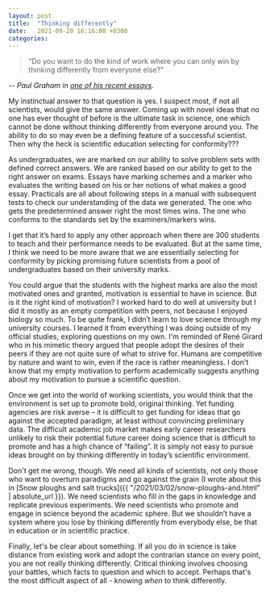 ```yaml
---
layout: post
title:  "Thinking differently"
date:   2021-09-20 16:16:00 +0300
categories:
---
```


>“Do you want to do the kind of work where you can only win by thinking differently from everyone else?”

-- *Paul Graham in [one of his recent essays](http://www.paulgraham.com/think.html).*

My instinctual answer to that question is yes. I suspect most, if not all scientists, would give the same answer. Coming up with novel ideas that no one has ever thought of before is the ultimate task in science, one which cannot be done without thinking differently from everyone around you. The ability to do so may even be a defining feature of a successful scientist. Then why the heck is scientific education selecting for conformity???

As undergraduates, we are marked on our ability to solve problem sets with defined correct answers. We are ranked based on our ability to get to the right answer on exams. Essays have marking schemes and a marker who evaluates the writing based on his or her notions of what makes a good essay. Practicals are all about following steps in a manual with subsequent tests to check our understanding of the data we generated. The one who gets the predetermined answer right the most times wins. The one who conforms to the standards set by the examiners/markers wins.

I get that it’s hard to apply any other approach when there are 300 students to teach and their performance needs to be evaluated. But at the same time, I think we need to be more aware that we are essentially selecting for conformity by picking promising future scientists from a pool of undergraduates based on their university marks.

You could argue that the students with the highest marks are also the most motivated ones and granted, motivation is essential to have in science. But is it the right kind of motivation? I worked hard to do well at university but I did it mostly as an empty competition with peers, not because I enjoyed biology so much. To be quite frank, I didn’t learn to love science through my university courses. I learned it from everything I was doing outside of my official studies, exploring questions on my own. I'm reminded of René Girard who in his mimetic theory argued that people adopt the desires of their peers if they are not quite sure of what to strive for. Humans are competitive by nature and want to win, even if the race is rather meaningless. I don't know that my empty motivation to perform academically suggests anything about my motivation to pursue a scientific question.

Once we get into the world of working scientists, you would think that the environment is set up to promote bold, original thinking. Yet funding agencies are risk averse – it is difficult to get funding for ideas that go against the accepted paradigm, at least without convincing preliminary data. The difficult academic job market makes early career researchers unlikely to risk their potential future career doing science that is difficult to promote and has a high chance of “failing”. It is simply not easy to pursue ideas brought on by thinking differently in today’s scientific environment.

Don't get me wrong, though. We need all kinds of scientists, not only those who want to overturn paradigms and go against the grain (I wrote about this in [Snow ploughs and salt trucks]({{ "/2021/03/02/snow-ploughs-and.html" | absolute_url }}). We need scientists who fill in the gaps in knowledge and replicate previous experiments. We need scientists who promote and engage in science beyond the academic sphere. But we shouldn’t have a system where you lose by thinking differently from everybody else, be that in education or in scientific practice.

Finally, let's be clear about something. If all you do in science is take distance from existing work and adopt the contrarian stance on every point, you are not really thinking differently. Critical thinking involves choosing your battles, which facts to question and which to accept. Perhaps that's the most difficult aspect of all - knowing *when* to think differently.
